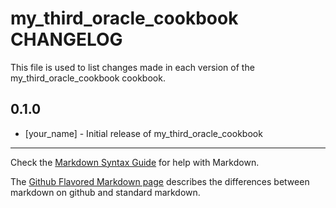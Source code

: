 # my_third_oracle_cookbook CHANGELOG

This file is used to list changes made in each version of the my_third_oracle_cookbook cookbook.

## 0.1.0
- [your_name] - Initial release of my_third_oracle_cookbook

- - -
Check the [Markdown Syntax Guide](http://daringfireball.net/projects/markdown/syntax) for help with Markdown.

The [Github Flavored Markdown page](http://github.github.com/github-flavored-markdown/) describes the differences between markdown on github and standard markdown.
